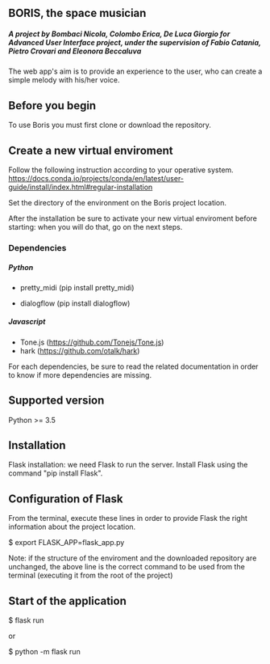 BORIS, the space musician
-------------------------
##### A project by Bombaci Nicola, Colombo Erica, De Luca Giorgio for Advanced User Interface project, under the supervision of Fabio Catania, Pietro Crovari and Eleonora Beccaluva

The web app's aim is to provide an experience to the user, who can create a simple melody with his/her voice.


Before you begin
-------------------

To use Boris you must first clone or download the repository.

## Create a new virtual enviroment

Follow the following instruction according to your operative system.
https://docs.conda.io/projects/conda/en/latest/user-guide/install/index.html#regular-installation

Set the directory of the environment on the Boris project location.

After the installation be sure to activate your new virtual enviroment before starting: when you will do that, go on the next steps.

### Dependencies
##### Python
- pretty_midi (pip install pretty_midi)
    
- dialogflow (pip install dialogflow)
  
  
##### Javascript
- Tone.js (https://github.com/Tonejs/Tone.js)
- hark (https://github.com/otalk/hark)

For each dependencies, be sure to read the related documentation in order to know if more dependencies are missing.

Supported version
------------------

Python >= 3.5

Installation
------------

Flask installation: we need Flask to run the server. Install Flask using the command "pip install Flask".

Configuration of Flask
----------------------

From the terminal, execute these lines in order to provide Flask the right information about the project location.

$ export FLASK_APP=flask_app.py

Note: if the structure of the enviroment and the downloaded repository are unchanged, the above line is the correct command to be used from the terminal (executing it from the root of the project)

Start of the application
------------------------
$ flask run

or 

$ python -m flask run
